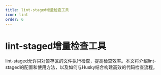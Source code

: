 ```yaml
---
title: lint-staged增量检查工具
icon: lint
order: 6
---
```


# lint-staged增量检查工具

lint-staged允许只对暂存区的文件执行检查，提高检查效率。本文将介绍lint-staged的配置和使用方法，以及如何与Husky结合构建高效的代码检查流程。
